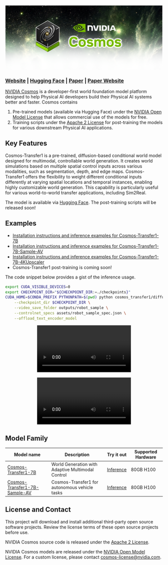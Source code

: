 <p align="center">
    <img src="assets/nvidia-cosmos-header.png" alt="NVIDIA Cosmos Header">
</p>

### [Website](https://www.nvidia.com/en-us/ai/cosmos/) | [Hugging Face](https://huggingface.co/collections/nvidia/cosmos-transfer1-67c9d328196453be6e568d3e) | [Paper](https://arxiv.org/abs/2501.03575) | [Paper Website](https://research.nvidia.com/labs/dir/cosmos-transfer1/)

[NVIDIA Cosmos](https://www.nvidia.com/cosmos/) is a developer-first world foundation model platform designed to help Physical AI developers build their Physical AI systems better and faster. Cosmos contains

1. Pre-trained models (available via Hugging Face) under the [NVIDIA Open Model License](https://www.nvidia.com/en-us/agreements/enterprise-software/nvidia-open-model-license/) that allows commercial use of the models for free.
2. Training scripts under the [Apache 2 License](https://www.apache.org/licenses/LICENSE-2.0) for post-training the models for various downstream Physical AI applications.

## Key Features

Cosmos-Transfer1 is a pre-trained, diffusion-based conditional world model designed for multimodal, controllable world generation. It creates world simulations based on multiple spatial control inputs across various modalities, such as segmentation, depth, and edge maps. Cosmos-Transfer1 offers the flexibility to weight different conditional inputs differently at varying spatial locations and temporal instances, enabling highly customizable world generation. This capability is particularly useful for various world-to-world transfer applications, including Sim2Real.

The model is available via [Hugging Face](https://huggingface.co/collections/nvidia/cosmos-transfer1-67c9d328196453be6e568d3e). The post-training scripts will be released soon!

## Examples

* [Installation instructions and inference examples for Cosmos-Transfer1-7B](examples/inference_cosmos_transfer1_7b.md)
* [Installation instructions and inference examples for Cosmos-Transfer1-7B-Sample-AV](examples/inference_cosmos_transfer1_7b_sample_av.md)
* [Installation instructions and inference examples for Cosmos-Transfer1-7B-4KUpscaler](examples/inference_cosmos_transfer1_7b_4kupscaler.md)
* Cosmos-Transfer1 post-training is coming soon!

The code snippet below provides a gist of the inference usage.

```bash
export CUDA_VISIBLE_DEVICES=0
export CHECKPOINT_DIR="${CHECKPOINT_DIR:=./checkpoints}"
CUDA_HOME=$CONDA_PREFIX PYTHONPATH=$(pwd) python cosmos_transfer1/diffusion/inference/transfer.py \
    --checkpoint_dir $CHECKPOINT_DIR \
    --video_save_folder outputs/robot_sample \
    --controlnet_specs assets/robot_sample_spec.json \
    --offload_text_encoder_model
```

<p align="center">
<video src="https://github.com/user-attachments/assets/54994029-18a9-4e79-859b-e6325179fdb7">
  Your browser does not support the video tag.
</video>
</p>

<p align="center">
<video src="https://github.com/user-attachments/assets/55daed44-5a2d-4af1-b547-e610f5ff32c6">
  Your browser does not support the video tag.
</video>
</p>

## Model Family

| Model name | Description | Try it out | Supported Hardware |
|------------|----------|----------|----------|
| [Cosmos-Transfer1-7B](https://huggingface.co/nvidia/Cosmos-Transfer1-7B) | World Generation with Adaptive Multimodal Control |[Inference](examples/inference_cosmos_transfer1_7b.md)   | 80GB H100 |
| [Cosmos-Transfer1-7B-Sample-AV](https://huggingface.co/nvidia/Cosmos-Transfer1-7B-Sample-AV) | Cosmos-Transfer1 for autonomous vehicle tasks | [Inference](examples/inference_cosmos_transfer1_7b_sample_av.md) | 80GB H100 |


## License and Contact

This project will download and install additional third-party open source software projects. Review the license terms of these open source projects before use.

NVIDIA Cosmos source code is released under the [Apache 2 License](https://www.apache.org/licenses/LICENSE-2.0).

NVIDIA Cosmos models are released under the [NVIDIA Open Model License](https://www.nvidia.com/en-us/agreements/enterprise-software/nvidia-open-model-license). For a custom license, please contact [cosmos-license@nvidia.com](mailto:cosmos-license@nvidia.com).

